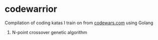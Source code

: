 # codewarrior
Compilation of coding katas I train on from [codewars.com](https://www.codewars.com) using Golang

1. N-point crossover genetic algorithm
